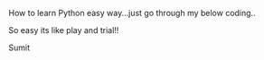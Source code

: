 How to learn Python easy way...just go through my below coding..

So easy its like play and trial!!

Sumit
